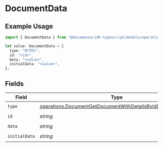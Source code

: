 # DocumentData

## Example Usage

```typescript
import { DocumentData } from "@documenso/sdk-typescript/models/operations";

let value: DocumentData = {
  type: "BYTES",
  id: "<id>",
  data: "<value>",
  initialData: "<value>",
};
```

## Fields

| Field                                                                                                                                    | Type                                                                                                                                     | Required                                                                                                                                 | Description                                                                                                                              |
| ---------------------------------------------------------------------------------------------------------------------------------------- | ---------------------------------------------------------------------------------------------------------------------------------------- | ---------------------------------------------------------------------------------------------------------------------------------------- | ---------------------------------------------------------------------------------------------------------------------------------------- |
| `type`                                                                                                                                   | [operations.DocumentGetDocumentWithDetailsByIdDocumentsType](../../models/operations/documentgetdocumentwithdetailsbyiddocumentstype.md) | :heavy_check_mark:                                                                                                                       | N/A                                                                                                                                      |
| `id`                                                                                                                                     | *string*                                                                                                                                 | :heavy_check_mark:                                                                                                                       | N/A                                                                                                                                      |
| `data`                                                                                                                                   | *string*                                                                                                                                 | :heavy_check_mark:                                                                                                                       | N/A                                                                                                                                      |
| `initialData`                                                                                                                            | *string*                                                                                                                                 | :heavy_check_mark:                                                                                                                       | N/A                                                                                                                                      |
